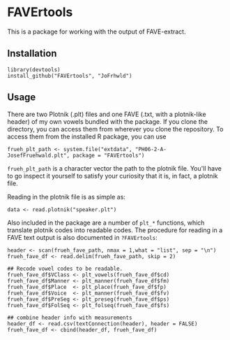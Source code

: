 # FAVErtools

This is a package for working with the output of FAVE-extract.

## Installation

    library(devtools)
    install_github("FAVErtools", "JoFrhwld")
    
## Usage

There are two Plotnik (.plt) files and one FAVE (.txt, with a plotnik-like header) of my own vowels bundled with the package. 
If you clone the directory, you can access them from wherever you clone the repository. 
To access them from the installed R package, you can use

    frueh_plt_path <- system.file("extdata", "PH06-2-A-JosefFruehwald.plt", package = "FAVErtools")

`frueh_plt_path` is a character vector the path to the plotnik file.
You'll have to go inspect it yourself to satisfy your curiosity that it is, in fact, a plotnik file.

Reading in the plotnik file is as simple as:

    data <- read.plotnik("speaker.plt")
    
Also included in the package are a number of `plt_*` functions, which translate plotnik codes into readable codes.
The procedure for reading in a FAVE text output is also documented in `?FAVErtools`:

    header <- scan(frueh_fave_path, nmax = 1,what = "list", sep = "\n")
    frueh_fave_df <- read.delim(frueh_fave_path, skip = 2)
     
    ## Recode vowel codes to be readable.
    frueh_fave_df$VClass <- plt_vowels(frueh_fave_df$cd)
    frueh_fave_df$Manner <- plt_manner(frueh_fave_df$fm)
    frueh_fave_df$Place  <- plt_place(frueh_fave_df$fp)
    frueh_fave_df$Voice  <- plt_manner(frueh_fave_df$fv)
    frueh_fave_df$PreSeg <- plt_preseg(frueh_fave_df$ps)
    frueh_fave_df$FolSeq <- plt_folseq(frueh_fave_df$fs)
     
    ## combine header info with measurements
    header_df <- read.csv(textConnection(header), header = FALSE)
    frueh_fave_df <- cbind(header_df, frueh_fave_df)
    
    